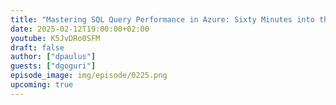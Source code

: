 ```yaml
---
title: "Mastering SQL Query Performance in Azure: Sixty Minutes into the Query Store"
date: 2025-02-12T19:00:00+02:00
youtube: K5JvDRo0SFM
draft: false
author: ["dpaulus"]
guests: ["dgoguri"]
episode_image: img/episode/0225.png
upcoming: true
---
```


